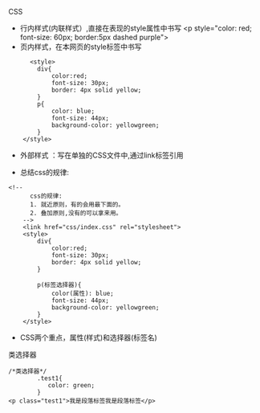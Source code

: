 CSS
- 行内样式(内联样式）,直接在表现的style属性中书写
  &lt;p style="color: red; font-size: 60px; border:5px dashed purple"&gt;
- 页内样式，在本网页的style标签中书写
```
      <style>
        div{
            color:red;
            font-size: 30px;
            border: 4px solid yellow;
        }
        p{
            color: blue;
            font-size: 44px;
            background-color: yellowgreen;
        }
    </style>
```
- 外部样式 ：写在单独的CSS文件中,通过link标签引用
<head>
<!--引用外部的样式-->
<link rel="stylesheet" href="css/index.css">
</head>

- 总结css的规律:
```
<!--
      css的规律:
      1. 就近原则，有的会用最下面的。
      2. 叠加原则,没有的可以拿来用。
    -->
    <link href="css/index.css" rel="stylesheet">
    <style>
        div{
            color:red;
            font-size: 30px;
            border: 4px solid yellow;
        }

        p(标签选择器){
            color(属性): blue;
            font-size: 44px;
            background-color: yellowgreen;
        }
    </style>
```

- CSS两个重点，属性(样式)和选择器(标签名)

类选择器
```
/*类选择器*/
        .test1{
           color: green;
        }
<p class="test1">我是段落标签我是段落标签</p>
```

